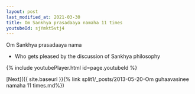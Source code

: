 ```yaml
---
layout: post
last_modified_at: 2021-03-30
title: Om Sankhya prasadaaya namaha 11 times
youtubeId: sjYmkt5vtj4
---
```

 
 
Om Sankhya prasadaaya nama 
 
 -  Who gets pleased by the discussion of Sankhya philosophy 
 
  
 
  
 
 
 
 
 
 


{% include youtubePlayer.html id=page.youtubeId %}
 
[Next]({{ site.baseurl }}{% link  split1/_posts/2013-05-20-Om guhaavasinee namaha 11 times.md%})
 
